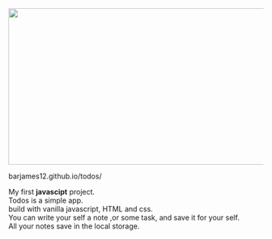 <!-- ![Capture (2)](https://user-images.githubusercontent.com/84085280/141696524-e8c38cb2-96d9-43c2-a95d-37adb861196b.png) -->
<!-- ![todos-gif](https://user-images.githubusercontent.com/84085280/174052188-6e7ee848-0787-43f0-821e-09e7263a798c.gif) -->

<div align="center">
  <img width="600" height="310" src="https://user-images.githubusercontent.com/84085280/174052188-6e7ee848-0787-43f0-821e-09e7263a798c.gif">
</div>

barjames12.github.io/todos/

My first <b>javascipt</b> project. </br>
Todos is a simple app.  </br>
build with vanilla javascript, HTML and css.  </br>
You can write your self a note ,or some task, and save it for your self.  </br>
All your notes save in the local storage. 
